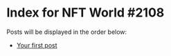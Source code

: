 # Index for NFT World #2108
Posts will be displayed in the order below:

- [Your first post](./001-first.md)

